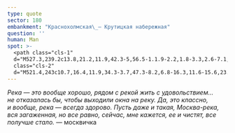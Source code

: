 ```yaml
---
type: quote
sector: 180
embankment: "Краснохолмская\_— Крутицкая набережная"
question: ''
human: Man
spot: >-
  <path class="cls-1"
  d="M527.3,239.2c13.8,21.2,11.9,42.3-5,56.5-1.1.9-2.2,1.8-3.3,2.6-7.1,5.7-10.3,8.5-9.9,14.8a41.35,41.35,0,0,0,2.3,9.4c1.9,5.9,4.1,12.5,2.3,20.1-2.9,12.2-12.3,19.7-27.8,22.4a29.22,29.22,0,0,1-5.1.4,43.64,43.64,0,0,1-12.8-2.3,40.6,40.6,0,0,0-8.4-1.8h-1.1a6.42,6.42,0,0,0-5.1,1.9,11,11,0,0,0-1.7,2.5l28.4,30.2v-.5h.7a58.59,58.59,0,0,0,10.2-.9c2.8-.5,5.5-1.1,8.2-1.8l25.7-19.1,18.4-25.8c2.4-11.7.5-21.8-1.6-29.2,14.5-12.1,23-28,24.6-45.8,1.5-16.4-3.2-33.4-13.4-49.3l-27.2,13.4C526.1,237.5,526.7,238.3,527.3,239.2Z"/><path
  class="cls-2"
  d="M521.4,243c10.7,16.4,11.9,34.3-3.7,47.3-8.2,6.8-16.3,11.6-15.6,23.2.6,9.3,7,18,4.7,27.4-2.6,11-12,15.4-22.2,17.1-9.5,1.6-15.6-3.1-24.7-3.8-8-.6-12.4,3.3-14.9,9l7,1.5c.4-.6.8-1.2,1.2-1.7.8-.9,2.1-1.9,5.1-1.9h1.1a40.6,40.6,0,0,1,8.4,1.8,43.64,43.64,0,0,0,12.8,2.3,29.22,29.22,0,0,0,5.1-.4c15.6-2.7,24.9-10.2,27.8-22.4,1.8-7.5-.4-14.2-2.3-20.1a40.12,40.12,0,0,1-2.3-9.4c-.4-6.3,2.8-9,9.9-14.8,1.1-.9,2.2-1.7,3.3-2.6,16.9-14.2,18.8-35.3,5-56.5-.7-1.1-1.5-2.1-2.2-3.1l-6,3.7A32.5,32.5,0,0,1,521.4,243Z"/>
---
```

_Река — это вообще хорошо, рядом с рекой жить с удовольствием... не отказалась бы, чтобы выходили окна на реку. Да, это классно, и вообще, река — всегда здорово. Пусть даже и такая, Москва-река, вся загаженная, но все равно, сейчас, мне кажется, ее и чистят, все получше стало._ — москвичка

